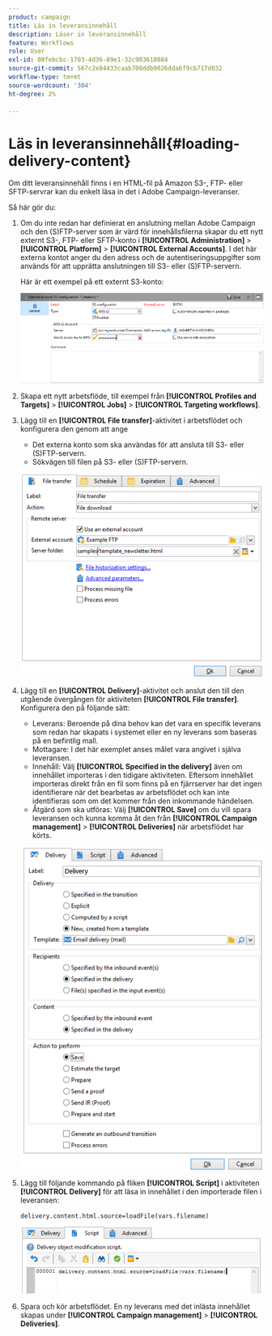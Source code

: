 ```yaml
---
product: campaign
title: Läs in leveransinnehåll
description: Läser in leveransinnehåll
feature: Workflows
role: User
exl-id: 08febcbc-1703-4d36-89e1-32c903618084
source-git-commit: 567c2e84433caab708ddb9026dda6f9cb717d032
workflow-type: tm+mt
source-wordcount: '304'
ht-degree: 2%

---
```


# Läs in leveransinnehåll{#loading-delivery-content}

Om ditt leveransinnehåll finns i en HTML-fil på Amazon S3-, FTP- eller SFTP-servrar kan du enkelt läsa in det i Adobe Campaign-leveranser.

Så här gör du:

1. Om du inte redan har definierat en anslutning mellan Adobe Campaign och den (S)FTP-server som är värd för innehållsfilerna skapar du ett nytt externt S3-, FTP- eller SFTP-konto i **[!UICONTROL Administration]** > **[!UICONTROL Platform]** > **[!UICONTROL External Accounts]**. I det här externa kontot anger du den adress och de autentiseringsuppgifter som används för att upprätta anslutningen till S3- eller (S)FTP-servern.

   Här är ett exempel på ett externt S3-konto:

   ![](assets/delivery_loadcontent_filetransfertexamples3.png)

1. Skapa ett nytt arbetsflöde, till exempel från **[!UICONTROL Profiles and Targets]** > **[!UICONTROL Jobs]** > **[!UICONTROL Targeting workflows]**.
1. Lägg till en **[!UICONTROL File transfer]**-aktivitet i arbetsflödet och konfigurera den genom att ange

   * Det externa konto som ska användas för att ansluta till S3- eller (S)FTP-servern.
   * Sökvägen till filen på S3- eller (S)FTP-servern.

   ![](assets/delivery_loadcontent_filetransfertexample.png)

1. Lägg till en **[!UICONTROL Delivery]**-aktivitet och anslut den till den utgående övergången för aktiviteten **[!UICONTROL File transfer]**. Konfigurera den på följande sätt:

   * Leverans: Beroende på dina behov kan det vara en specifik leverans som redan har skapats i systemet eller en ny leverans som baseras på en befintlig mall.
   * Mottagare: I det här exemplet anses målet vara angivet i själva leveransen.
   * Innehåll: Välj **[!UICONTROL Specified in the delivery]** även om innehållet importeras i den tidigare aktiviteten. Eftersom innehållet importeras direkt från en fil som finns på en fjärrserver har det ingen identifierare när det bearbetas av arbetsflödet och kan inte identifieras som om det kommer från den inkommande händelsen.
   * Åtgärd som ska utföras: Välj **[!UICONTROL Save]** om du vill spara leveransen och kunna komma åt den från **[!UICONTROL Campaign management]** > **[!UICONTROL Deliveries]** när arbetsflödet har körts.

   ![](assets/delivery_loadcontent_activityexample.png)

1. Lägg till följande kommando på fliken **[!UICONTROL Script]** i aktiviteten **[!UICONTROL Delivery]** för att läsa in innehållet i den importerade filen i leveransen:

   ```
   delivery.content.html.source=loadFile(vars.filename)
   ```

   ![](assets/delivery_loadcontent_script.png)

1. Spara och kör arbetsflödet. En ny leverans med det inlästa innehållet skapas under **[!UICONTROL Campaign management]** > **[!UICONTROL Deliveries]**.

